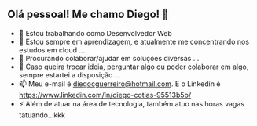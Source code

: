 ## Olá pessoal! Me chamo Diego! 👋

- 🔭 Estou trabalhando como Desenvolvedor Web
- 🌱 Estou sempre em aprendizagem, e atualmente me concentrando nos estudos em cloud ...
- 👯 Procurando colaborar/ajudar em soluções diversas ...
- 💬 Caso queira trocar ideia, perguntar algo ou poder colaborar em algo, sempre estartei a disposição ...
- 📫 Meu e-mail é diegocguerreiro@hotmail.com. E o Linkedin é https://www.linkedin.com/in/diego-cotias-95513b5b/
- ⚡ Além de atuar na área de tecnologia, também atuo nas horas vagas tatuando...kkk
